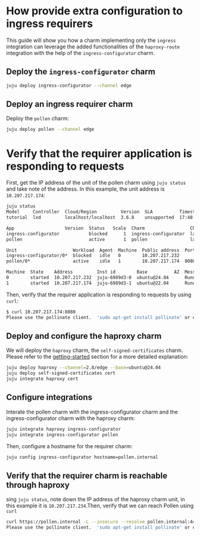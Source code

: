 # How provide extra configuration to ingress requirers
This guide will show you how a charm implementing only the `ingress` integration can leverage the added functionalities of the `haproxy-route` integration with the help of the `ingress-configurator` charm.

## Deploy the `ingress-configurator` charm
```sh
juju deploy ingress-configurator --channel edge
```
## Deploy an ingress requirer charm
Deploy the `pollen` charm:
```sh
juju deploy pollen --channel edge
```

# Verify that the requirer application is responding to requests
First, get the IP address of the unit of the pollen charm using `juju status` and take note of the address. In this example, the unit address is `10.207.217.174`:
```sh
juju status
Model     Controller  Cloud/Region         Version  SLA          Timestamp
tutorial  lxd         localhost/localhost  3.6.8    unsupported  17:48:33+02:00

App                   Version  Status   Scale  Charm                 Channel      Rev  Exposed  Message
ingress-configurator           blocked      1  ingress-configurator  latest/edge    9  no       Missing haproxy-route relation.
pollen                         active       1  pollen                latest/edge   50  no       

Unit                     Workload  Agent  Machine  Public address  Ports     Message
ingress-configurator/0*  blocked   idle   0        10.207.217.232            Missing haproxy-route relation.
pollen/0*                active    idle   1        10.207.217.174  8080/tcp  

Machine  State    Address         Inst id        Base          AZ  Message
0        started  10.207.217.232  juju-6989d3-0  ubuntu@24.04      Running
1        started  10.207.217.174  juju-6989d3-1  ubuntu@22.04      Running
```

Then, verify that the requirer application is responding to requests by using `curl`:
```sh
$ curl 10.207.217.174:8080
Please use the pollinate client.  'sudo apt-get install pollinate' or download from: https://bazaar.launchpad.net/~pollinate/pollinate/trunk/view/head:/pollinate
```

## Deploy and configure the haproxy charm
We will deploy the `haproxy` charm, the `self-signed-certificates` charm. Please refer to the [getting-started](../getting-started.md) section for a more detailed explanation:
```sh
juju deploy haproxy --channel=2.8/edge --base=ubuntu@24.04
juju deploy self-signed-certificates cert
juju integrate haproxy cert
```

## Configure integrations
Interate the pollen charm with the ingress-configurator charm and the ingress-configurator charm with the haproxy charm:
```sh
juju integrate haproxy ingress-configurator
juju integrate ingress-configurator pollen
```

Then, configure a hostname for the requirer charm:
```sh
juju config ingress-configurator hostname=pollen.internal
```

## Verify that the requirer charm is reachable through haproxy
sing `juju status`, note down the IP address of the haproxy charm unit, in this example it is `10.207.217.234`.Then, verify that we can reach Pollen using `curl` 
```sh
curl https://pollen.internal -L --insecure --resolve pollen.internal:443:10.207.217.234
Please use the pollinate client.  'sudo apt-get install pollinate' or download from: https://bazaar.launchpad.net/~pollinate/pollinate/trunk/view/head:/pollinate
```

